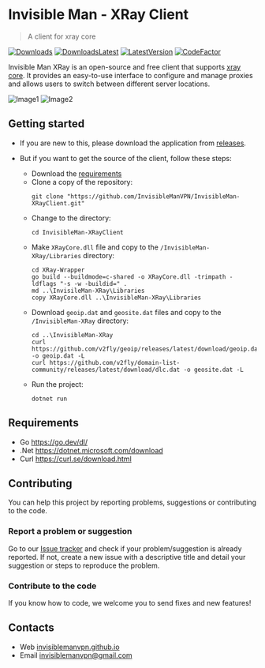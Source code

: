 # Invisible Man - XRay Client

> A client for xray core

[![Downloads](https://img.shields.io/github/downloads/invisiblemanvpn/InvisibleMan-XRayClient/total.svg?label=downloads%20%28total%29)](https://github.com/InvisibleManVPN/InvisibleMan-XRayClient/releases)
[![DownloadsLatest](https://img.shields.io/github/downloads/InvisibleManVPN/InvisibleMan-XRayClient/latest/total?label=downloads%20%28latest%29)](https://github.com/InvisibleManVPN/InvisibleMan-XRayClient/releases/latest)
[![LatestVersion](https://img.shields.io/github/v/release/invisiblemanvpn/InvisibleMan-XRayClient?label=latest%20version)](https://github.com/InvisibleManVPN/InvisibleMan-XRayClient/releases/latest)
[![CodeFactor](https://www.codefactor.io/repository/github/invisiblemanvpn/InvisibleMan-XRayClient/badge)](https://www.codefactor.io/repository/github/invisiblemanvpn/InvisibleMan-XRayClient)

Invisible Man XRay is an open-source and free client that supports [xray core](https://github.com/XTLS/Xray-core). It provides an easy-to-use interface to configure and manage proxies and allows users to switch between different server locations.

![Image1](https://github.com/InvisibleManVPN/InvisibleMan-XRayClient/blob/master/Images/image-1.png)
![Image2](https://github.com/InvisibleManVPN/InvisibleMan-XRayClient/blob/master/Images/image-2.png)

## Getting started

- If you are new to this, please download the application from [releases](https://github.com/InvisibleManVPN/InvisibleMan-XRayClient/releases/latest).

- But if you want to get the source of the client, follow these steps:
  - Download the [requirements](#requirements)
  - Clone a copy of the repository:
    ```
    git clone "https://github.com/InvisibleManVPN/InvisibleMan-XRayClient.git"
    ```
  - Change to the directory:
    ```
    cd InvisibleMan-XRayClient
    ```
  - Make `XRayCore.dll` file and copy to the `/InvisibleMan-XRay/Libraries` directory:
    ```
    cd XRay-Wrapper
    go build --buildmode=c-shared -o XRayCore.dll -trimpath -ldflags "-s -w -buildid=" .
    md ..\InvisileMan-XRay\Libraries
    copy XRayCore.dll ..\InvisibleMan-XRay\Libraries   
    ```
  - Download `geoip.dat` and `geosite.dat` files and copy to the `/InvisibleMan-XRay` directory:
    ```
    cd ..\InvisibleMan-XRay
    curl https://github.com/v2fly/geoip/releases/latest/download/geoip.dat -o geoip.dat -L
    curl https://github.com/v2fly/domain-list-community/releases/latest/download/dlc.dat -o geosite.dat -L
    ```
  - Run the project:
    ```
    dotnet run
    ```

## Requirements

- Go https://go.dev/dl/
- .Net https://dotnet.microsoft.com/download
- Curl https://curl.se/download.html

## Contributing

You can help this project by reporting problems, suggestions or contributing to the code.

### Report a problem or suggestion

Go to our [Issue tracker](https://github.com/InvisibleManVPN/InvisibleMan-XRayClient/issues) and check if your problem/suggestion is already reported. If not, create a new issue with a descriptive title and detail your suggestion or steps to reproduce the problem.

### Contribute to the code

If you know how to code, we welcome you to send fixes and new features!

## Contacts

- Web [invisiblemanvpn.github.io](https://invisiblemanvpn.github.io)
- Email [invisiblemanvpn@gmail.com](mailto:invisiblemanvpn@gmail.com)
